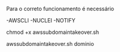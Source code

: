 Para o correto funcionamento é necessário

-AWSCLI
-NUCLEI
-NOTIFY

chmod +x awssubdomaintakeover.sh

awssubdomaintakeover.sh dominio

